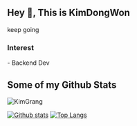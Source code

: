 ## Hey 👋, This is KimDongWon
<p align='left'>keep going</p>

### Interest 
<p align='left'> - Backend Dev</p>

## Some of my Github Stats
<p align=left> <img src=https://komarev.com/ghpvc/?username=KimGrang alt=KimGrang /> </p>

[![Github stats](https://github-readme-stats.vercel.app/api?username=KimGrang&show_icons=true&include_all_commits=true)](https://github.com/KimGrang/github-readme-stats)
[![Top Langs](https://github-readme-stats.vercel.app/api/top-langs/?username=KimGrang&layout=compact)](https://github.com/KimGrang/github-readme-stats)
